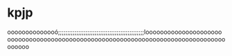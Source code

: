 # kpjp
oooooooooooooó;;;;;;;;;;;;;;;;;;;;;;;;;;;;;;;;;;;;;;;;;;;;;;;looooooooooooooooooooooooooooooooooooooooooooooooooooooooooooooooooooooooooooooooooooooo
